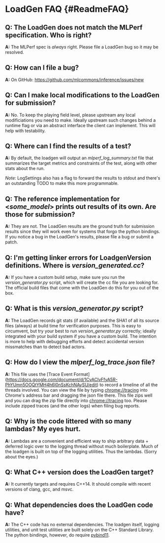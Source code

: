 # LoadGen FAQ {#ReadmeFAQ}

## Q: The LoadGen does not match the MLPerf specification. Who is right?
**A:**
The MLPerf spec is *always* right.
Please file a LoadGen bug so it may be resolved.

## Q: How can I file a bug?
**A:**
On GitHub: https://github.com/mlcommons/inference/issues/new

## Q: Can I make local modifications to the LoadGen for submission?
**A:**
No. To keep the playing field level, please upstream any local
modificiations you need to make. Ideally upstream such changes behind a runtime
flag or via an abstract interface the client can implement. This will help
with testability.

## Q: Where can I find the results of a test?
**A:**
By default, the loadgen will output an *mlperf_log_summary.txt* file
that summarizes the target metrics and constraints of the test, along with
other stats about the run.

*Note:* LogSettings also has a flag to forward the results to stdout and
there's an outstanding TODO to make this more programmable.

## Q: The reference implementation for \<*some_model*\> prints out results of its own. Are those for submission?
**A:**
They are not. The LoadGen results are the ground truth for submission
results since they will work even for systems that forgo the python bindings.
If you notice a bug in the LoadGen's results, please file a bug or submit a
patch.

## Q: I'm getting linker errors for LoadgenVersion definitions. Where is *version_generated.cc*?
**A:**
If you have a custom build setup, make sure you run the *version_generator.py*
script, which will create the cc file you are looking for. The official build
files that come with the LoadGen do this for you out of the box.

## Q: What is this *version_generator.py* script?
**A:**
The LoadGen records git stats (if available) and the SHA1 of all its
source files (always) at build time for verification purposes. This is easy
to circumvent, but try your best to run *version_generator.py* correctly;
ideally integrated with your build system if you have a custom build.
The intention is more to help with debugging efforts and detect accidental
version missmatches than to detect bad actors.

## Q: How do I view the *mlperf_log_trace.json* file?
**A:**
This file uses the [Trace Event Format]
(https://docs.google.com/document/d/1CvAClvFfyA5R-PhYUmn5OOQtYMH4h6I0nSsKchNAySU/edit)
to record a timeline of all the threads involved.
You can view the file by typing [chrome://tracing](chrome://tracing) into
Chrome's address bar and dragging the json file there.
This file zips well and you can drag the zip file directly into
[chrome://tracing](chrome://tracing) too.
Please include zipped traces (and the other logs) when filing bug reports.

## Q: Why is the code littered with so many lambdas? My eyes hurt.
**A:**
Lambdas are a convenient and efficient way to ship arbitrary data + deferred
logic over to the logging thread without much boilerplate.
Much of the loadgen is built on top of the logging utilities.
Thus the lambdas. (Sorry about the eyes.)

## Q: What C++ version does the LoadGen target?
**A:**
It currently targets and requires C++14. It should compile with recent
versions of clang, gcc, and msvc.

## Q: What dependencies does the LoadGen code have?
**A:**
The C++ code has no external dependencies. The loadgen itself, logging
utilities, and unit test utilities are built solely on the C++ Standard Library.
The python bindings, however, do require
[pybind11](https://github.com/pybind/pybind11).

